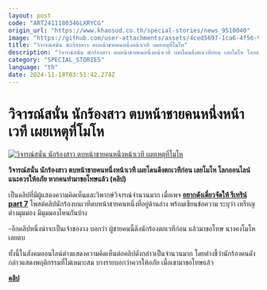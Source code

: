 ```yaml
---
layout: post
code: "ART2411180346LXRYCG"
origin_url: "https://www.khaosod.co.th/special-stories/news_9510040"
image: "https://github.com/user-attachments/assets/4ced5697-1ca6-4f56-94b8-13cddcb79dff"
title: "วิจารณ์สนั่น นักร้องสาว ตบหน้าชายคนหนึ่งหน้าเวที เผยเหตุที่โมโห"
description: "วิจารณ์สนั่น นักร้องสาว ตบหน้าชายคนหนึ่งหน้าเวที เผยโดนดึงตกเวทีก่อน เลยโมโห โลกออนไลน์แนะควรให้อภัย หากคนทำมาขอโทษแล้ว (คลิป)"
category: "SPECIAL_STORIES"
language: "th"
date: 2024-11-18T03:51:42.274Z
---
```


# วิจารณ์สนั่น นักร้องสาว ตบหน้าชายคนหนึ่งหน้าเวที เผยเหตุที่โมโห

[![วิจารณ์สนั่น นักร้องสาว ตบหน้าชายคนหนึ่งหน้าเวที เผยเหตุที่โมโห](https://www.khaosod.co.th/wpapp/uploads/2024/11/singer-1.jpg "วิจารณ์สนั่น นักร้องสาว ตบหน้าชายคนหนึ่งหน้าเวที เผยเหตุที่โมโห")](https://www.khaosod.co.th/wpapp/uploads/2024/11/singer-1.jpg)

**วิจารณ์สนั่น นักร้องสาว ตบหน้าชายคนหนึ่งหน้าเวที เผยโดนดึงตกเวทีก่อน เลยโมโห โลกออนไลน์แนะควรให้อภัย หากคนทำมาขอโทษแล้ว (คลิป)**

เป็นคลิปที่มีผู้แสดงความคิดเห็นและวิพากษ์วิจารณ์จำนวนมาก เมื่อเพจ [**อยากดังเดี๋ยวจัดให้ รีเทริน์ part 7**](https://www.facebook.com/profile.php?id=100085604840339&__tn__=-UC-R) โพสต์คลิปนักร้องบนเวทีตบหน้าชายคนหนึ่งที่อยู่ด้านล่าง พร้อมเขียนข้อความ ระบุว่า เหรียญต่างมุมมอง มีมุมมองไหนกันบ้าง

\-อีกคลิปหนึ่งน่าจะเป็นเจ้าของวง บอกว่า ผู้ชายคนนี้ดึงนักร้องตกเวทีก่อน แล้วมาขอโทษ นางคงโมโห เลยตบ

ทั้งนี้ในสังคมออนไลน์ต่างแสดงความคิดเห็นต่อคลิปดังกล่าวเป็นจำนวนมาก โดยต่างชี้ว่านักร้องคนดังกล่าวแสดงพฤติกรรมที่ไม่เหมาะสม บางรายบอกว่าควรให้อภัย เมื่อเขามาขอโทษแล้ว

**[คลิป](https://www.facebook.com/100085604840339/videos/479911085098914)**